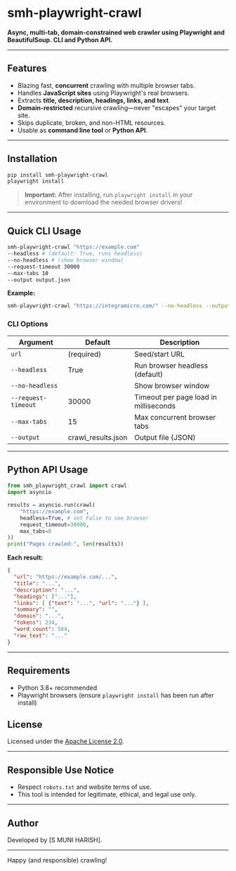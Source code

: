 # smh-playwright-crawl

**Async, multi-tab, domain-constrained web crawler using Playwright and BeautifulSoup. CLI and Python API.**

---

## Features

* Blazing fast, **concurrent** crawling with multiple browser tabs.
* Handles **JavaScript sites** using Playwright's real browsers.
* Extracts **title, description, headings, links, and text**.
* **Domain-restricted** recursive crawling—never "escapes" your target site.
* Skips duplicate, broken, and non-HTML resources.
* Usable as **command line tool** or **Python API**.

---

## Installation

```bash
pip install smh-playwright-crawl
playwright install
```

> **Important:**
> After installing, run `playwright install` in your environment to download the needed browser drivers!

---

## Quick CLI Usage

```bash
smh-playwright-crawl "https://example.com"
--headless # (default: True, runs headless)
--no-headless # (show browser window)
--request-timeout 30000
--max-tabs 10
--output output.json
```

**Example:**

```bash
smh-playwright-crawl "https://integramicro.com/" --no-headless --output site.json
```

### CLI Options

| Argument            | Default             | Description                           |
| ------------------- | ------------------- | ------------------------------------- |
| `url`               | (required)          | Seed/start URL                        |
| `--headless`        | True                | Run browser headless (default)        |
| `--no-headless`     |                     | Show browser window                   |
| `--request-timeout` | 30000               | Timeout per page load in milliseconds |
| `--max-tabs`        | 15                  | Max concurrent browser tabs           |
| `--output`          | crawl\_results.json | Output file (JSON)                    |

---

## Python API Usage

```python
from smh_playwright_crawl import crawl
import asyncio

results = asyncio.run(crawl(
    "https://example.com",
    headless=True, # set False to see browser
    request_timeout=30000,
    max_tabs=8
))
print("Pages crawled:", len(results))
```

**Each result:**

```json
{
  "url": "https://example.com/...",
  "title": "...",
  "description": "...",
  "headings": ["..."],
  "links": [ {"text": "...", "url": "..."} ],
  "summary": "",
  "domain": "...",
  "tokens": 234,
  "word_count": 564,
  "raw_text": "..."
}
```

---

## Requirements

* Python 3.8+ recommended
* Playwright browsers (ensure `playwright install` has been run after install)

## License

Licensed under the [Apache License 2.0](LICENSE).

---

## Responsible Use Notice

* Respect `robots.txt` and website terms of use.
* This tool is intended for legitimate, ethical, and legal use only.

---

## Author

Developed by \[S MUNI HARISH].

---

Happy (and responsible) crawling!
